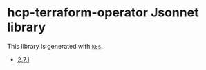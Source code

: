 # hcp-terraform-operator Jsonnet library

This library is generated with [`k8s`](https://github.com/jsonnet-libs/k8s).

- [2.7.1](2.7.1/README.md)
